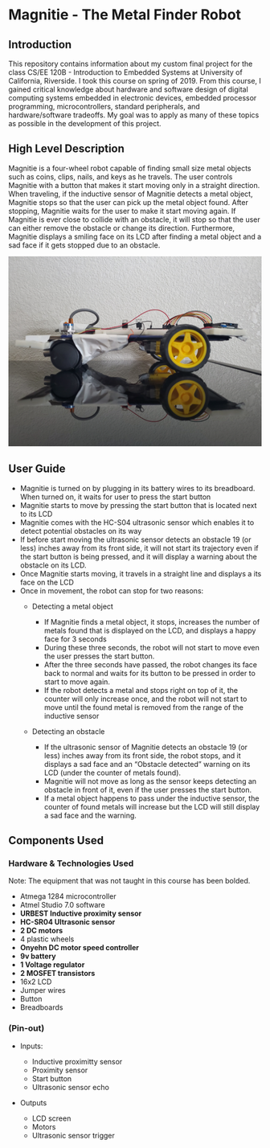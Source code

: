 # Magnitie - The Metal Finder Robot

## Introduction

This repository contains information about my custom final project for the class CS/EE 120B - Introduction to Embedded Systems at University of California, Riverside. I took this course on spring of 2019. From this course, I gained critical knowledge about hardware and software design of digital computing systems embedded in electronic devices, embedded processor programming, microcontrollers, standard peripherals, and hardware/software tradeoffs. My goal was to apply as many of these topics as possible in the development of this project.

## High Level Description

Magnitie is a four-wheel robot capable of finding small size metal objects such as coins, clips, nails, and keys as he travels. The user controls Magnitie with a button that makes it start moving only in a straight direction. When traveling, if the inductive sensor of Magnitie detects a metal object, Magnitie stops so that the user can pick up the metal object found. After stopping, Magnitie waits for the user to make it start moving again. If Magnitie is ever close to collide with an obstacle, it will stop so that the user can either remove the obstacle or change its direction. Furthermore, Magnitie displays a smiling face on its LCD after finding a metal object and a sad face if it gets stopped due to an obstacle.

![Magnitie](https://github.com/johan1505/Magnitie---The-Metal-Detector-Finder/blob/master/Images/20190614_150317.jpg?raw=true)

## User Guide

- Magnitie is turned on by plugging in its battery wires to its breadboard. When turned on, it waits for user to press the start button
- Magnitie starts to move by pressing the start button that is located next to its LCD
- Magnitie comes with the HC-S04 ultrasonic sensor which enables it to detect potential obstacles on its way
- If before start moving the ultrasonic sensor detects an obstacle 19 (or less) inches away  from its front side, it will not start its trajectory even if the start button is being pressed, and it will display a warning about the obstacle on its LCD.
- Once Magnitie starts moving, it travels in a straight line and displays a its face on the LCD
- Once in movement, the robot can stop for two reasons:
	- Detecting a metal object
		- If Magnitie finds a metal object, it stops, increases the number of metals found that is displayed on the LCD, and displays a happy face for 3 seconds
		- During these three seconds, the robot will not start to move even the user presses the start button.
		- After the three seconds have passed, the robot changes its face back to normal and waits for its button to be pressed in order to start to move again. 
		- If the robot detects a metal and stops right on top of it, the counter will only increase once, and the robot will not start to move until the found metal is removed from the range of the inductive sensor 

	- Detecting an obstacle
		- If the ultrasonic sensor of Magnitie detects an obstacle 19 (or less) inches away from its front side, the robot stops, and it displays a sad face and an “Obstacle detected” warning on its LCD (under the counter of metals found). 
		- Magnitie will not move as long as the sensor keeps detecting an obstacle in front of it, even if the user presses the start button. 
		- If a metal object happens to pass under the inductive sensor, the counter of found metals will increase but the LCD will still display a sad face and the warning.   

## Components Used

### Hardware & Technologies Used
Note: The equipment that was not taught in this course has been bolded.

- Atmega 1284 microcontroller
- Atmel Studio 7.0 software
- **URBEST Inductive proximity sensor**
- **HC-SR04 Ultrasonic sensor**
- **2 DC motors**
- 4 plastic wheels
- **Onyehn DC motor speed controller**
- **9v battery**
- **1 Voltage regulator**
- **2 MOSFET transistors**
- 16x2 LCD
- Jumper wires
- Button
- Breadboards

### (Pin-out)
- Inputs:
	- Inductive proximitty sensor	
	- Proximity sensor
	- Start button
	- Ultrasonic sensor echo

- Outputs
	- LCD screen
	- Motors
	- Ultrasonic sensor trigger
